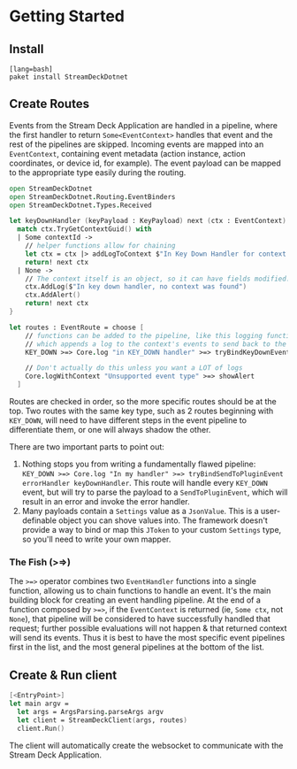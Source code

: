 # Getting Started

## Install

    [lang=bash]
    paket install StreamDeckDotnet

## Create Routes

Events from the Stream Deck Application are handled in a pipeline, where the first handler to return `Some<EventContext>` handles that event and the rest of the pipelines are skipped. Incoming events are mapped into an `EventContext`, containing event metadata (action instance, action coordinates, or device id, for example). The event payload can be mapped to the appropriate type easily during the routing.

```Fsharp
open StreamDeckDotnet
open StreamDeckDotnet.Routing.EventBinders
open StreamDeckDotnet.Types.Received

let keyDownHandler (keyPayload : KeyPayload) next (ctx : EventContext) = async {
  match ctx.TryGetContextGuid() with
  | Some contextId ->
    // helper functions allow for chaining
    let ctx = ctx |> addLogToContext $"In Key Down Handler for context %O{contextId}" |> addShowOk
    return! next ctx
  | None ->
    // The context itself is an object, so it can have fields modified. (The horror!)
    ctx.AddLog($"In key down handler, no context was found")
    ctx.AddAlert()
    return! next ctx
}

let routes : EventRoute = choose [
    // functions can be added to the pipeline, like this logging function,
    // which appends a log to the context's events to send back to the Stream Deck
    KEY_DOWN >=> Core.log "in KEY_DOWN handler" >=> tryBindKeyDownEvent errorHandler keyDownHandler

    // Don't actually do this unless you want a LOT of logs
    Core.logWithContext "Unsupported event type" >=> showAlert
  ]
```

Routes are checked in order, so the more specific routes should be at the top. Two routes with the same key type, such as 2 routes beginning with `KEY_DOWN`, will need to have different steps in the event pipeline to differentiate them, or one will always shadow the other.

There are two important parts to point out:
1. Nothing stops you from writing a fundamentally flawed pipeline: `KEY_DOWN >=> Core.log "In my handler" >=> tryBindSendToPluginEvent errorHandler keyDownHandler`. This route will handle every `KEY_DOWN` event, but will try to parse the payload to a `SendToPluginEvent`, which will result in an error and invoke the error handler.
2. Many payloads contain a `Settings` value as a `JsonValue`. This is a user-definable object you can shove values into. The framework doesn't provide a way to bind or map this `JToken` to your custom `Settings` type, so you'll need to write your own mapper.

### The Fish (>=>)

The `>=>` operator combines two `EventHandler` functions into a single function, allowing us to chain functions to handle an event. It's the main building block for creating an event handling pipeline. At the end of a function composed by `>=>`, if the `EventContext` is returned (ie, `Some ctx`, not `None`), that pipeline will be considered to have successfully handled that request; further possible evaluations will not happen & that returned context will send its events. Thus it is best to have the most specific event pipelines first in the list, and the most general pipelines at the bottom of the list.

## Create & Run client

```Fsharp
[<EntryPoint>]
let main argv =
  let args = ArgsParsing.parseArgs argv
  let client = StreamDeckClient(args, routes)
  client.Run()
```

The client will automatically create the websocket to communicate with the Stream Deck Application.
